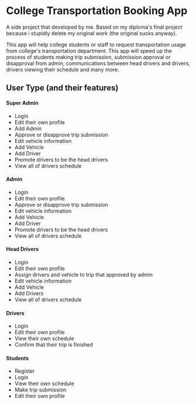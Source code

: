 # College Transportation Booking App

A side project that developed by me. Based on my diploma's final project because i stupidly delete my original work (the original sucks anyway).

This app will help college students or staff to request transportation usage from college's transportation department. This app will speed up the process of students making trip submission, submission approval or disapproval from admin, communications between head drivers and drivers, drivers viewing their schedule and many more.  

## User Type (and their features)

#### Super Admin
- Login
- Edit their own profile
- Add Admin
- Approve or disapprove trip submission
- Edit vehicle information
- Add Vehicle
- Add Driver
- Promote drivers to be the head drivers
- View all of drivers schedule

#### Admin
- Login
- Edit their own profile
- Approve or disapprove trip submission
- Edit vehicle information
- Add Vehicle
- Add Driver
- Promote drivers to be the head drivers
- View all of drivers schedule

#### Head Drivers
- Login
- Edit their own profile
- Assign drivers and vehicle to trip that approved by admin
- Edit vehicle information
- Add Vehicle
- Add Drivers
- View all of drivers schedule

#### Drivers
- Login
- Edit their own profile
- View their own schedule
- Confirm that their trip is finished

#### Students
- Register
- Login
- View their own schedule
- Make trip submission
- Edit their own profile
